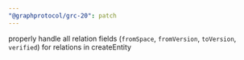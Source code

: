 ```yaml
---
"@graphprotocol/grc-20": patch
---
```


properly handle all relation fields (`fromSpace`, `fromVersion`, `toVersion`, `verified`) for relations in createEntity
